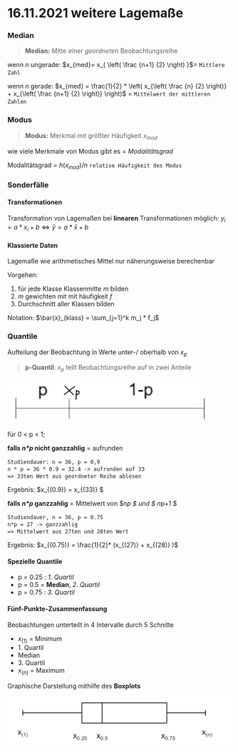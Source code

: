 # 16.11.2021 weitere Lagemaße



### Median

> **Median:** Mitte einer *geordneten* Beobachtungsreihe

wenn *n* ungerade: $x_{med}= x_{ \left( \frac {n+1} {2} \right) }$= `Mittlere Zahl`

wenn *n* gerade: $x_{med} = \frac{1}{2} * \left( x_{\left( \frac {n} {2} \right)} + x_{\left( \frac {n+1} {2} \right)} \right)$  = `Mittelwert der mittleren Zahlen`



### Modus

> **Modus:** Merkmal mit größter Häufigkeit $x_{mod}$

wie viele Merkmale von Modus gibt es = *Modalitätsgrad*

Modalitätsgrad = $h(x_{mod}) / n$ `relative Häufigkeit des Modus`



### Sonderfälle

#### Transformationen

Transformation von Lagemaßen bei **linearen** Transformationen möglich: $y_i = a*x_i + b \iff \bar{y} = a * \bar{x} + b$



#### Klassierte Daten

Lagemaße wie arithmetisches Mittel nur näherungsweise berechenbar 

Vorgehen:

1. für jede Klasse Klassenmitte *m* bilden
2. *m* gewichten mit mit häufigkeit *f* 
3. Durchschnitt aller Klassen bilden



Notation: $\bar{x}_{klass} = \sum_{j=1}^k m_j * f_j$



### Quantile

Aufteilung der Beobachtung in Werte unter-/ oberhalb von $x_p$ 

> **p-Quantil**: $x_p$ teilt Beobachtungsreihe auf in zwei Anteile

![21-11-16_14-13](../images/21-11-16_14-13.jpg)

für 0 < p < 1; 

**falls _n*p_ nicht ganzzahlig** = aufrunden

```
Studiendauer: n = 36, p = 0,9
n * p = 36 * 0.9 = 32.4 -> aufrunden auf 33
=> 33ten Wert aus geordneter Reihe ablesen
```

Ergebnis: $x_{(0.9)} = x_{(33)} $

**falls _n*p_ ganzzahlig** = Mittelwert von $n*p $ und $ n*p+1 $

```
Studiendauer, n = 36, p = 0.75
n*p = 27 -> ganzzahlig
=> Mittelwert aus 27ten und 28ten Wert
```
Ergebnis: $x_{(0.75)} = \frac{1}{2}* (x_{(27)} + x_{(28)} )$



#### Spezielle Quantile

- p = 0.25 : *1. Quartil*
- p = 0.5 = **Median**, *2. Quartil*
- p = 0.75 : *3. Quartil*



#### Fünf-Punkte-Zusammenfassung

Beobachtungen unterteilt in 4 Intervalle durch 5 Schnitte

- $x_{(1)}$ = Minimum
- 1\. Quartil
- Median
- 3\. Quartil
- $x_{(n)}$ = Maximum

Graphische Darstellung mithilfe des **Boxplots**

![21-11-16_14-42](../images/21-11-16_14-42.jpg)

